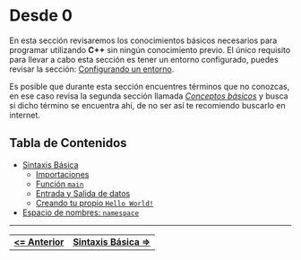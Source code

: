 # **Desde 0**

En esta sección revisaremos los conocimientos básicos necesarios para programar utilizando **C++** sin ningún conocimiento previo. El único requisito para llevar a cabo esta sección es tener un entorno configurado, puedes revisar la sección: [Configurando un entorno](../setup-your-environment/README.md).

Es posible que durante esta sección encuentres términos que no conozcas, en ese caso revisa la segunda sección llamada *[Conceptos básicos](../definitions/README.md)* y busca si dicho término se encuentra ahí, de no ser así te recomiendo buscarlo en internet.



## **Tabla de Contenidos**

- [Sintaxis Básica](./basic-syntax.md#sintaxis-basica)
  - [Importaciones](./basic-syntax.md#importaciones)
  - [Función `main`](./basic-syntax.md#función-main)
  - [Entrada y Salida de datos](./basic-syntax.md#entrada-y-salida-de-datos)
  - [Creando tu propio `Hello World!`](./basic-syntax.md#creando-tu-propio-hello-world)
- [Espacio de nombres: `namespace`](./namespace.md)



<hr><div align="center"><table><tr>
  <td><b><a href="#desde-0"><=  Anterior  </a></b></td>
  <td><b><a href="./basic-syntax.md#sintaxis-basica">  Sintaxis Básica  =></a></b></td>
</tr></table></div>
